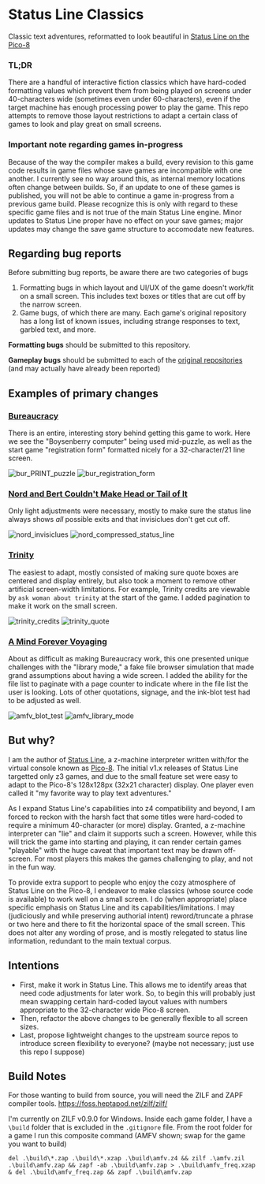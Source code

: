 # Status Line Classics
Classic text adventures, reformatted to look beautiful in [Status Line on the Pico-8](https://christopherdrum.itch.io/statusline)

### TL;DR
There are a handful of interactive fiction classics which have hard-coded formatting values which prevent them from being played on screens under 40-characters wide (sometimes even under 60-characters), even if the target machine has enough processing power to play the game. This repo attempts to remove those layout restrictions to adapt a certain class of games to look and play great on small screens.

### Important note regarding games in-progress
Because of the way the compiler makes a build, every revision to this game code results in game files whose save games are incompatible with one another. I currently see no way around this, as internal memory locations often change between builds. So, if an update to one of these games is published, you will not be able to continue a game in-progress from a previous game build. Please recognize this is only with regard to these specific game files and is not true of the main Status Line engine. Minor updates to Status Line proper have no effect on your save games; major updates may change the save game structure to accomodate new features.

## Regarding bug reports
Before submitting bug reports, be aware there are two categories of bugs

1. Formatting bugs in which layout and UI/UX of the game doesn't work/fit on a small screen. This includes text boxes or titles that are cut off by the narrow screen.
2. Game bugs, of which there are many. Each game's original repository has a long list of known issues, including strange responses to text, garbled text, and more.

**Formatting bugs** should be submitted to this repository.

**Gameplay bugs** should be submitted to each of the [original repositories](https://github.com/the-infocom-files) (and may actually have already been reported)

## Examples of primary changes

### [Bureaucracy](https://github.com/ChristopherDrum/status-line-classics/tree/main/bureaucracy#about-bureaucracy-for-status-line)
There is an entire, interesting story behind getting this game to work. Here we see the "Boysenberry computer" being used mid-puzzle, as well as the start game "registration form" formatted nicely for a 32-character/21 line screen.

![bur_PRINT_puzzle](https://user-images.githubusercontent.com/320377/159106612-55df7c18-a9a4-4c5c-91e4-5074b836891e.png)
![bur_registration_form](https://user-images.githubusercontent.com/320377/159106613-f9529245-aec2-4245-b156-79bda32d6bfb.png)

### [Nord and Bert Couldn't Make Head or Tail of It](https://github.com/ChristopherDrum/status-line-classics/tree/main/nordandbert#about-nord-and-bert-for-status-line)
Only light adjustments were necessary, mostly to make sure the status line always shows *all* possible exits and that invisiclues don't get cut off.

![nord_invisiclues](https://user-images.githubusercontent.com/320377/159106614-f3d051f8-c5c7-4ae1-97e1-2fafb847334d.png)
![nord_compressed_status_line](https://user-images.githubusercontent.com/320377/159106615-490ae6af-83a1-462b-af38-ad0613a43ec6.png)

### [Trinity](https://github.com/ChristopherDrum/status-line-classics/tree/main/trinity#about-trinity-for-status-line)
The easiest to adapt, mostly consisted of making sure quote boxes are centered and display entirely, but also took a moment to remove other artificial screen-width limitations. For example, Trinity credits are viewable by `ask woman about trinity` at the start of the game. I added pagination to make it work on the small screen.

![trinity_credits](https://user-images.githubusercontent.com/320377/159106616-bc0c4c06-b5a0-462b-8ace-4ebd8899f0c4.png)
![trinity_quote](https://user-images.githubusercontent.com/320377/159106617-fca1c7b8-701d-4028-98fe-54c644495fd6.png)

### [A Mind Forever Voyaging](https://github.com/ChristopherDrum/status-line-classics/tree/main/amfv#about-a-mind-forever-voyaging-for-status-line)
About as difficult as making Bureaucracy work, this one presented unique challenges with the "library mode," a fake file browser simulation that made grand assumptions about having a wide screen. I added the ability for the file list to paginate with a page counter to indicate where in the file list the user is looking. Lots of other quotations, signage, and the ink-blot test had to be adjusted as well.

![amfv_blot_test](https://user-images.githubusercontent.com/320377/159106619-2c9b8a96-9428-476b-a3f8-852df79bdb88.png)
![amfv_library_mode](https://user-images.githubusercontent.com/320377/159106620-d8203d0c-2e4b-4b00-9e7b-fb820fa86337.png)


## But why?
I am the author of [Status Line](https://christopherdrum.itch.io/statusline), a z-machine interpreter written with/for the virtual console known as [Pico-8](https://www.lexaloffle.com/pico-8.php). The initial v1.x releases of Status Line targetted only z3 games, and due to the small feature set were easy to adapt to the Pico-8's 128x128px (32x21 character) display. One player even called it "my favorite way to play text adventures."

As I expand Status Line's capabilities into z4 compatibility and beyond, I am forced to reckon with the harsh fact that some titles were hard-coded to require a minimum 40-character (or more) display. Granted, a z-machine interpreter can "lie" and claim it supports such a screen. However, while this will trick the game into starting and playing, it can render certain games "playable" with the huge caveat that important text may be drawn off-screen. For most players this makes the games challenging to play, and not in the fun way.

To provide extra support to people who enjoy the cozy atmosphere of Status Line on the Pico-8, I endeavor to make classics (whose source code is available) to work well on a small screen. I do (when appropriate) place specific emphasis on Status Line and its capabilities/limitations. I may (judiciously and while preserving authorial intent) reword/truncate a phrase or two here and there to fit the horizontal space of the small screen. This does not alter any wording of prose, and is mostly relegated to status line information, redundant to the main textual corpus.

## Intentions
* First, make it work in Status Line. This allows me to identify areas that need code adjustments for later work. So, to begin this will probably just mean swapping certain hard-coded layout values with numbers appropriate to the 32-character wide Pico-8 screen.
* Then, refactor the above changes to be generally flexible to all screen sizes.
* Last, propose lightweight changes to the upstream source repos to introduce screen flexibility to everyone? (maybe not necessary; just use this repo I suppose)

## Build Notes
For those wanting to build from source, you will need the ZILF and ZAPF compiler tools.
https://foss.heptapod.net/zilf/zilf/

I'm currently on ZILF v0.9.0 for Windows. Inside each game folder, I have a `\build` folder that is excluded in the `.gitignore` file. From the root folder for a game I run this composite command (AMFV shown; swap for the game you want to build)
```
del .\build\*.zap .\build\*.xzap .\build\amfv.z4 && zilf .\amfv.zil .\build\amfv.zap && zapf -ab .\build\amfv.zap > .\build\amfv_freq.xzap & del .\build\amfv_freq.zap && zapf .\build\amfv.zap
```
